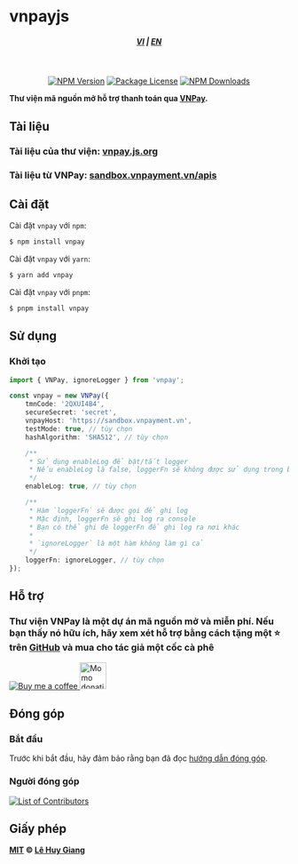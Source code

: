 # vnpayjs

<div style="text-align: center;">
    <h5>
        <a href="./README.md">VI</a>
        |
        <a href="./README_en-US.md">EN</a>
    </h5>
</div>
<br/>

<p align="center">
    <a href="https://www.npmjs.com/package/vnpay" target="_blank"><img src="https://img.shields.io/npm/v/vnpay" alt="NPM Version" /></a>
    <a href="https://www.npmjs.com/package/vnpay" target="_blank"><img src="https://img.shields.io/npm/l/vnpay" alt="Package License"><a>
    <a href="https://www.npmjs.com/package/vnpay" target="_blank"><img src="https://img.shields.io/npm/d18m/vnpay" alt="NPM Downloads"></a>
</p>

<strong>Thư viện mã nguồn mở hỗ trợ thanh toán qua [VNPay](https://vnpay.vn).</strong>

## Tài liệu

### Tài liệu của thư viện: [vnpay.js.org](https://vnpay.js.org/)

### Tài liệu từ VNPay: [sandbox.vnpayment.vn/apis](https://sandbox.vnpayment.vn/apis)

## Cài đặt

Cài đặt `vnpay` với `npm`:

```bash
$ npm install vnpay
```

Cài đặt `vnpay` với `yarn`:

```bash
$ yarn add vnpay
```

Cài đặt `vnpay` với `pnpm`:

```bash
$ pnpm install vnpay
```

## Sử dụng

### Khởi tạo

```typescript
import { VNPay, ignoreLogger } from 'vnpay';

const vnpay = new VNPay({
    tmnCode: '2QXUI4B4',
    secureSecret: 'secret',
    vnpayHost: 'https://sandbox.vnpayment.vn',
    testMode: true, // tùy chọn
    hashAlgorithm: 'SHA512', // tùy chọn

    /**
     * Sử dụng enableLog để bật/tắt logger
     * Nếu enableLog là false, loggerFn sẽ không được sử dụng trong bất kỳ phương thức nào
     */
    enableLog: true, // tùy chọn

    /**
     * Hàm `loggerFn` sẽ được gọi để ghi log
     * Mặc định, loggerFn sẽ ghi log ra console
     * Bạn có thể ghi đè loggerFn để ghi log ra nơi khác
     *
     * `ignoreLogger` là một hàm không làm gì cả
     */
    loggerFn: ignoreLogger, // tùy chọn
});
```

## Hỗ trợ

### Thư viện VNPay là một dự án mã nguồn mở và miễn phí. Nếu bạn thấy nó hữu ích, hãy xem xét hỗ trợ bằng cách tặng một ⭐️ trên [GitHub](https://github.com/lehuygiang28/vnpay) và mua cho tác giả một cốc cà phê

<a href="https://www.buymeacoffee.com/lehuygiang28" target="_blank">
    <img src="https://img.buymeacoffee.com/button-api/?text=Buy me a coffee&emoji=&slug=lehuygiang28&button_colour=1a1b27&font_colour=ffffff&font_family=Lato&outline_colour=ffffff&coffee_colour=FFDD00" alt="Buy me a coffee">
</a>

<a href="https://me.momo.vn/lehuygiang28" target="_blank">
  <img src="https://lehuygiang28.github.io/about-me/public/images/momo-donation.png" height=48 alt="Momo donation" />
</a>

## Đóng góp

### Bắt đầu

Trước khi bắt đầu, hãy đảm bảo rằng bạn đã đọc [hướng dẫn đóng góp](.github/CONTRIBUTING.md).

### Người đóng góp

<a href="https://github.com/lehuygiang28/vnpay/graphs/contributors">
  <img src="https://contrib.rocks/image?repo=lehuygiang28/vnpay&max=20" alt="List of Contributors"/>
</a>

## Giấy phép

**[MIT](LICENSE) © [Lê Huy Giang](https://github.com/lehuygiang28)**
